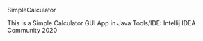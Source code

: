 SimpleCalculator

This is a Simple Calculator GUI App in Java
Tools/IDE: Intellij IDEA Community 2020
